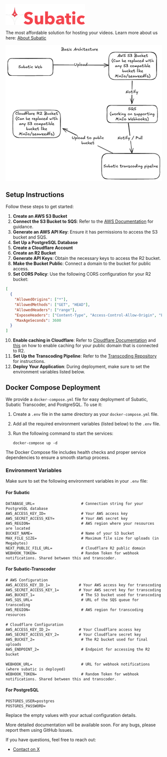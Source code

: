 ![Subatic](./public/logo.webp)

The most affordable solution for hosting your videos. Learn more about us here: [About Subatic](https://subatic.com/about)

![Architecture](./docs/assets/architecture.png)

## Setup Instructions

Follow these steps to get started:

1. **Create an AWS S3 Bucket**
2. **Connect the S3 Bucket to SQS**: Refer to the [AWS Documentation](https://docs.aws.amazon.com/AmazonS3/latest/userguide/ways-to-add-notification-config-to-bucket.html) for guidance.
3. **Generate an AWS API Key**: Ensure it has permissions to access the S3 bucket and SQS.
4. **Set Up a PostgreSQL Database**
5. **Create a Cloudflare Account**
6. **Create an R2 Bucket**
7. **Generate API Keys**: Obtain the necessary keys to access the R2 bucket.
8. **Make the Bucket Public**: Connect a domain to the bucket for public access.
9. **Set CORS Policy**: Use the following CORS configuration for your R2 bucket:

```json
[
  {
    "AllowedOrigins": ["*"],
    "AllowedMethods": ["GET", "HEAD"],
    "AllowedHeaders": ["range"],
    "ExposeHeaders": ["Content-Type", "Access-Control-Allow-Origin", "ETag"],
    "MaxAgeSeconds": 3600
  }
]
```

10. **Enable caching in Cloudflare**: Refer to [Cloudflare Documentation](https://developers.cloudflare.com/cache/how-to/cache-rules/create-dashboard/) and [this](https://developers.cloudflare.com/cache/how-to/cache-rules/examples/cache-everything/) on how to enable caching for your public domain that is connected to R2.
11. **Set Up the Transcoding Pipeline**: Refer to the [Transcoding Repository](https://github.com/orthdron/subatic-transcoding) for instructions.
12. **Deploy Your Application**: During deployment, make sure to set the environment variables listed below.

## Docker Compose Deployment

We provide a `docker-compose.yml` file for easy deployment of Subatic, Subatic Transcoder, and PostgreSQL. To use it:

1. Create a `.env` file in the same directory as your `docker-compose.yml` file.
2. Add all the required environment variables (listed below) to the `.env` file.
3. Run the following command to start the services:

   ```
   docker-compose up -d
   ```

The Docker Compose file includes health checks and proper service dependencies to ensure a smooth startup process.

### Environment Variables

Make sure to set the following environment variables in your `.env` file:

#### For Subatic

```plaintext
DATABASE_URL=                     # Connection string for your PostgreSQL database
AWS_ACCESS_KEY_ID=                # Your AWS access key
AWS_SECRET_ACCESS_KEY=            # Your AWS secret key
AWS_REGION=                       # AWS region where your resources are located
BUCKET_NAME=                      # Name of your S3 bucket
MAX_FILE_SIZE=                    # Maximum file size for uploads (in Megabytes)
NEXT_PUBLIC_FILE_URL=             # Cloudflare R2 public domain
WEBHOOK_TOKEN=                    # Random Token for webhook notifications. Shared between this and transcoder.
```

#### For Subatic-Transcoder

```plaintext
# AWS Configuration
AWS_ACCESS_KEY_ID_1=             # Your AWS access key for transcoding
AWS_SECRET_ACCESS_KEY_1=         # Your AWS secret key for transcoding
AWS_BUCKET_1=                     # The S3 bucket used for transcoding
AWS_SQS_URL=                      # URL of the SQS queue for transcoding
AWS_REGION=                       # AWS region for transcoding resources

# Cloudflare Configuration
AWS_ACCESS_KEY_ID_2=             # Your Cloudflare access key
AWS_SECRET_ACCESS_KEY_2=         # Your Cloudflare secret key
AWS_BUCKET_2=                     # The R2 bucket used for final uploads
AWS_ENDPOINT_2=                   # Endpoint for accessing the R2 bucket

WEBHOOK_URL=                      # URL for webhook notifications (where subatic is deployed)
WEBHOOK_TOKEN=                    # Random Token for webhook notifications. Shared between this and transcoder.
```

#### For PostgreSQL

```plaintext
POSTGRES_USER=postgres
POSTGRES_PASSWORD=
```

Replace the empty values with your actual configuration details.

More detailed documentation will be available soon. For any bugs, please report them using GitHub Issues.

If you have questions, feel free to reach out:

- [Contact on X](https://x.com/orthdron)
